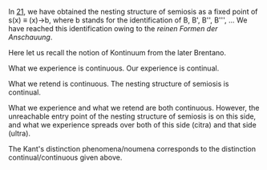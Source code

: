 In [21](021.md), we have obtained the nesting structure of semiosis as a fixed point of s(x) ≡ (x)->b, where b stands for the identification of B, B', B'', B''', ... We have reached this identification owing to the *reinen Formen der Anschauung*.

Here let us recall the notion of Kontinuum from the later Brentano.

What we experience is continuous. Our experience is continual.

What we retend is continuous. The nesting structure of semiosis is continual.

What we experience and what we retend are both continuous. However, the unreachable entry point of the nesting structure of semiosis is on this side, and what we experience spreads over both of this side (citra) and that side (ultra).

The Kant's distinction phenomena/noumena corresponds to the distinction continual/continuous given above.
